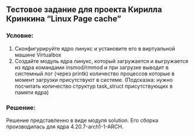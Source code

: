 ## Тестовое задание для проекта Кирилла Кринкина “Linux Page cache”

### Условие: 

1. Сконфигурируйте ядро линукс и установите его в виртуальной машине Virtualbox
2. Создайте модуль ядра линукс, который загружается и выгружается из ядра командами insmod/rmmod и при загрузке выводит в системный лог (через printk) количество процессов которые в момент загрузки присутствуют в системе. (Подсказка: нужно посчитать количество структур task_struct присутствующих в памяти ядра)


### Решение:

Решение представленно в виде модуля solution. Его сборка производилась для ядра 4.20.7-arch1-1-ARCH.
